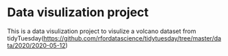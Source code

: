 # Data visulization project
This is a data visulization project to visulize a volcano dataset from tidyTuesday(https://github.com/rfordatascience/tidytuesday/tree/master/data/2020/2020-05-12)
